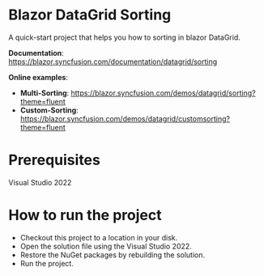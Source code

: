 # Blazor DataGrid Sorting

A quick-start project that helps you how to sorting in blazor DataGrid.

**Documentation**: https://blazor.syncfusion.com/documentation/datagrid/sorting

**Online examples**:

* **Multi-Sorting**: https://blazor.syncfusion.com/demos/datagrid/sorting?theme=fluent
* **Custom-Sorting**: https://blazor.syncfusion.com/demos/datagrid/customsorting?theme=fluent

# Prerequisites
Visual Studio 2022

# How to run the project

* Checkout this project to a location in your disk.
* Open the solution file using the Visual Studio 2022.
* Restore the NuGet packages by rebuilding the solution.
* Run the project.